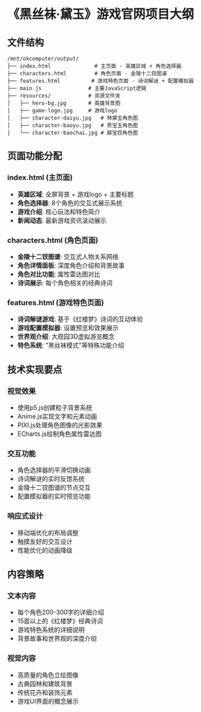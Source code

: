 # 《黑丝袜·黛玉》游戏官网项目大纲

## 文件结构
```
/mnt/okcomputer/output/
├── index.html              # 主页面 - 英雄区域 + 角色选择器
├── characters.html         # 角色页面 - 金陵十二钗图谱
├── features.html          # 游戏特色页面 - 诗词解谜 + 配置模拟器
├── main.js               # 主要JavaScript逻辑
├── resources/            # 资源文件夹
│   ├── hero-bg.jpg       # 英雄背景图
│   ├── game-logo.jpg     # 游戏logo
│   ├── character-daiyu.jpg   # 林黛玉角色图
│   ├── character-baoyu.jpg   # 贾宝玉角色图
│   └── character-baochai.jpg # 薛宝钗角色图
```

## 页面功能分配

### index.html (主页面)
- **英雄区域**: 全屏背景 + 游戏logo + 主要标题
- **角色选择器**: 8个角色的交互式展示系统
- **游戏介绍**: 核心玩法和特色简介
- **新闻动态**: 最新游戏资讯滚动展示

### characters.html (角色页面)
- **金陵十二钗图谱**: 交互式人物关系网络
- **角色详情面板**: 深度角色介绍和背景故事
- **角色对比功能**: 属性雷达图对比
- **诗词展示**: 每个角色相关的经典诗词

### features.html (游戏特色页面)
- **诗词解谜游戏**: 基于《红楼梦》诗词的互动体验
- **游戏配置模拟器**: 设置预览和效果展示
- **世界观介绍**: 大观园3D虚拟游览概念
- **特色系统**: "黑丝袜模式"等特殊功能介绍

## 技术实现要点

### 视觉效果
- 使用p5.js创建粒子背景系统
- Anime.js实现文字和元素动画
- PIXI.js处理角色图像的光影效果
- ECharts.js绘制角色属性雷达图

### 交互功能
- 角色选择器的平滑切换动画
- 诗词解谜的实时反馈系统
- 金陵十二钗图谱的节点交互
- 配置模拟器的实时预览功能

### 响应式设计
- 移动端优化的布局调整
- 触摸友好的交互设计
- 性能优化的动画降级

## 内容策略

### 文本内容
- 每个角色200-300字的详细介绍
- 15首以上的《红楼梦》经典诗词
- 游戏特色系统的详细说明
- 背景故事和世界观的深度介绍

### 视觉内容
- 高质量的角色立绘图像
- 古典园林和建筑背景
- 传统花卉和装饰元素
- 游戏UI界面的概念展示